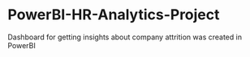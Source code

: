 # PowerBI-HR-Analytics-Project
Dashboard for getting insights about company attrition was created in PowerBI
